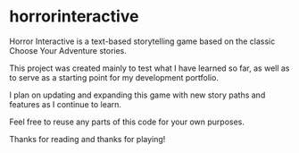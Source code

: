 # horrorinteractive
Horror Interactive is a text-based storytelling game based on the classic Choose Your Adventure stories.

This project was created mainly to test what I have learned so far, as well as to serve as a starting point for my development portfolio.

I plan on updating and expanding this game with new story paths and features as I continue to learn.

Feel free to reuse any parts of this code for your own purposes.

Thanks for reading and thanks for playing!
